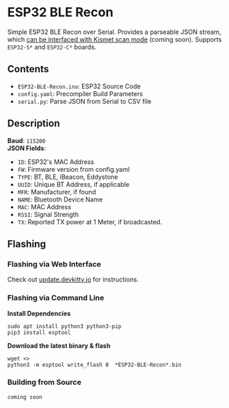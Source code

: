 # ESP32 BLE Recon
Simple ESP32 BLE Recon over Serial.  Provides a parseable JSON stream, which [can be interfaced with Kismet scan mode]() (coming soon).
Supports `ESP32-S*` and `ESP32-C*` boards.

## Contents
- `ESP32-BLE-Recon.ino`: ESP32 Source Code
- `config.yaml`: Precompiler Build Parameters
- `serial.py`: Parse JSON from Serial to CSV file

## Description
**Baud**: `115200`  
**JSON Fields**:
- `ID`: ESP32's MAC Address
- `FW`: Firmware version from config.yaml
- `TYPE`: BT, BLE, iBeacon, Eddystone
- `UUID`: Unique BT Address, if applicable
- `MFR`:  Manufacturer, if found
- `NAME`: Bluetooth Device Name
- `MAC`: MAC Address
- `RSSI`:  Signal Strength
- `TX`: Reported TX power at 1 Meter, if broadcasted.

## Flashing
### Flashing via Web Interface
Check out [update.devkitty.io](https://update.devkitty.io) for instructions.
### Flashing via Command Line
**Install Dependencies**
```
sudo apt install python3 python3-pip
pip3 install esptool
```
**Download the latest binary & flash**
```
wget <>
python3 -m esptool write_flash 0  *ESP32-BLE-Recon*.bin
```
### Building from Source
`coming soon`

